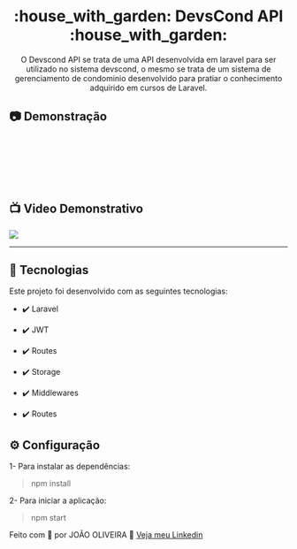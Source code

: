 <h1 align="center">:house_with_garden: DevsCond API :house_with_garden:</h1>

<p align="center">O Devscond API se trata de uma API desenvolvida em laravel para ser utilizado no sistema devscond, o mesmo se trata de um sistema de gerenciamento de condominio desenvolvido para pratiar o conhecimento adquirido em cursos de Laravel.</p>

## :camera: Demonstração

<div align="center" >
  <img src=""><br/><br/>
  <img src=""><br/><br/>
  <img src=""><br/><br/>
  <img src=""><br/><br/>
</div><br/>

## :tv: Video Demonstrativo

<a href="">
  <img src="https://img.shields.io/badge/Assista_o_video_demonstrativo_do_sistema-FF0000?style=for-the-badge&logo=youtube&logoColor=white"/>
</a>




---


## 🚀 Tecnologias

Este projeto foi desenvolvido com as seguintes tecnologias:


- ✔️ Laravel

- ✔️ JWT

- ✔️ Routes

- ✔️ Storage

- ✔️ Middlewares

- ✔️ Routes


## ⚙ Configuração

1- Para instalar as dependências:
> npm install

2- Para iniciar a aplicação:
> npm start



Feito com 💜 por JOÃO OLIVEIRA 👋 [Veja meu Linkedin](https://www.linkedin.com/in/joao-php/)
<br>

